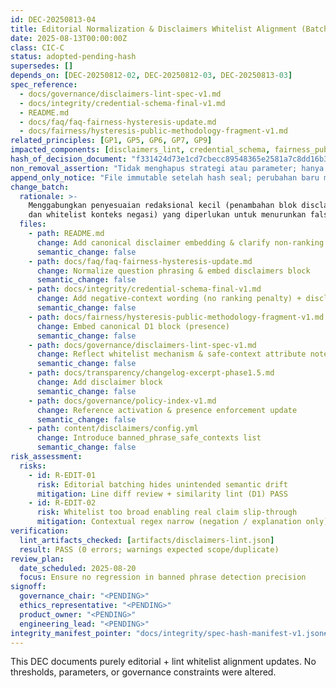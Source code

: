 ```yaml
---
id: DEC-20250813-04
title: Editorial Normalization & Disclaimers Whitelist Alignment (Batch 1)
date: 2025-08-13T00:00:00Z
class: CIC-C
status: adopted-pending-hash
supersedes: []
depends_on: [DEC-20250812-02, DEC-20250812-03, DEC-20250813-03]
spec_reference:
  - docs/governance/disclaimers-lint-spec-v1.md
  - docs/integrity/credential-schema-final-v1.md
  - README.md
  - docs/faq/faq-fairness-hysteresis-update.md
  - docs/fairness/hysteresis-public-methodology-fragment-v1.md
related_principles: [GP1, GP5, GP6, GP7, GP9]
impacted_components: [disclaimers_lint, credential_schema, fairness_public_narrative, faq, readme]
hash_of_decision_document: "f331424d73e1cd7cbecc89548365e2581a7c8dd16b3e8d72843e5693bfda1c39" # sealed SHA256 canonical
non_removal_assertion: "Tidak menghapus strategi atau parameter; hanya normalisasi teks & whitelist anti false-positive."
append_only_notice: "File immutable setelah hash seal; perubahan baru memerlukan DEC penerus."
change_batch:
  rationale: >-
    Menggabungkan penyesuaian redaksional kecil (penambahan blok disclaimer, klarifikasi anti-ranking,
    dan whitelist konteks negasi) yang diperlukan untuk menurunkan false positive lint tanpa mengubah arti kebijakan.
  files:
    - path: README.md
      change: Add canonical disclaimer embedding & clarify non-ranking guidance (negated phrasing preserved)
      semantic_change: false
    - path: docs/faq/faq-fairness-hysteresis-update.md
      change: Normalize question phrasing & embed disclaimers block
      semantic_change: false
    - path: docs/integrity/credential-schema-final-v1.md
      change: Add negative-context wording (no ranking penalty) + disclaimer block alignment
      semantic_change: false
    - path: docs/fairness/hysteresis-public-methodology-fragment-v1.md
      change: Embed canonical D1 block (presence)
      semantic_change: false
    - path: docs/governance/disclaimers-lint-spec-v1.md
      change: Reflect whitelist mechanism & safe-context attribute note
      semantic_change: false
    - path: docs/transparency/changelog-excerpt-phase1.5.md
      change: Add disclaimer block
      semantic_change: false
    - path: docs/governance/policy-index-v1.md
      change: Reference activation & presence enforcement update
      semantic_change: false
    - path: content/disclaimers/config.yml
      change: Introduce banned_phrase_safe_contexts list
      semantic_change: false
risk_assessment:
  risks:
    - id: R-EDIT-01
      risk: Editorial batching hides unintended semantic drift
      mitigation: Line diff review + similarity lint (D1) PASS
    - id: R-EDIT-02
      risk: Whitelist too broad enabling real claim slip-through
      mitigation: Contextual regex narrow (negation / explanation only) + future audit
verification:
  lint_artifacts_checked: [artifacts/disclaimers-lint.json]
  result: PASS (0 errors; warnings expected scope/duplicate)
review_plan:
  date_scheduled: 2025-08-20
  focus: Ensure no regression in banned phrase detection precision
signoff:
  governance_chair: "<PENDING>"
  ethics_representative: "<PENDING>"
  product_owner: "<PENDING>"
  engineering_lead: "<PENDING>"
integrity_manifest_pointer: "docs/integrity/spec-hash-manifest-v1.json#files[id=DEC-20250813-04-text-normalization-disclaimers-whitelist]"
---
```


This DEC documents purely editorial + lint whitelist alignment updates. No thresholds, parameters, or governance constraints were altered.
